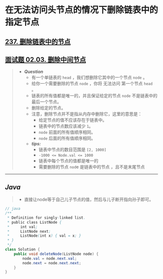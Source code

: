 # 在无法访问头节点的情况下删除链表中的指定节点

## [237. 删除链表中的节点](https://leetcode.cn/problems/delete-node-in-a-linked-list/)

## [面试题 02.03. 删除中间节点](https://leetcode.cn/problems/delete-middle-node-lcci/)

> - ***Question***
>   - 有一个单链表的 `head` ，我们想删除它其中的一个节点 `node` 。
>   - 给你一个需要删除的节点 `node` ，你将 无法访问 第一个节点  `head` 。
>   - 链表的所有值都是唯一的，并且保证给定的节点 `node` 不是链表中的最后一个节点。
>   - 删除给定的节点。
>   - 注意，删除节点并不是指从内存中删除它，这里的意思是：  
>     - 给定节点的值不应该存在于链表中。
>     - 链表中的节点数应该减少 `1`。
>     - `node` 前面的所有值顺序相同。
>     - `node` 后面的所有值顺序相同。
>   - ***tips:***
>     - 链表中节点的数目范围是 `[2, 1000]`  
>     - `-1000 <= Node.val <= 1000`  
>     - 链表中每个节点的值都是唯一的  
>     - 需要删除的节点 `nod`e 是链表中的节点 ，且不是末尾节点

---

## *Java*

> - 直接让node等于自己儿子节点的值，然后与儿子断开指向孙子即可。

```java
// java
/**
 * Definition for singly-linked list.
 * public class ListNode {
 *     int val;
 *     ListNode next;
 *     ListNode(int x) { val = x; }
 * }
 */
class Solution {
    public void deleteNode(ListNode node) {
        node.val = node.next.val;
        node.next = node.next.next;
    }
}
```
